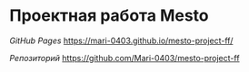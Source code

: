 # Проектная работа Mesto

*GitHub Pages*
https://mari-0403.github.io/mesto-project-ff/

*Репозиторий*
https://github.com/Mari-0403/mesto-project-ff 